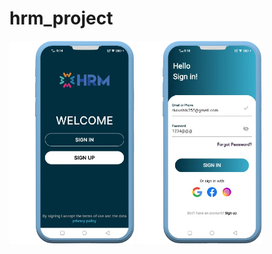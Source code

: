 # hrm_project

<div>
    <img src="images/1_1.png" alt="First Page" width="200"/>
    <img src="images/1_2.png" alt="Second Page" width="200"/> 
</div>

